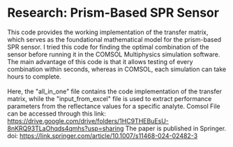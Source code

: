 # Research: Prism-Based SPR Sensor
This code provides the working implementation of the transfer matrix, which serves as the foundational mathematical model for the prism-based SPR sensor. I tried this code for finding the optimal combination of the sensor before running it in the COMSOL Multiphysics simulation software. The main advantage of this code is that it allows testing of every combination within seconds, whereas in COMSOL, each simulation can take hours to complete.
<br>
<br>
Here, the "all_in_one" file contains the code implementation of the transfer matrix, while the "input_from_excel" file is used to extract performance parameters from the reflectance values for a specific analyte.
Comsol File can be accessed through this link: https://drive.google.com/drive/folders/1HC9THEBuEsU-8nKRQ93TLaOhqds4qmhs?usp=sharing
The paper is published in Springer. doi: https://link.springer.com/article/10.1007/s11468-024-02482-3

